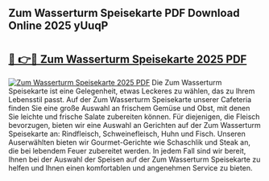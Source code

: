 ## Zum Wasserturm Speisekarte PDF Download Online 2025 yUuqP

# <h2><a href="http://gc6k6f.nevu.top/?p=Zum+Wasserturm+Speisekarte">🔗 👉🔴 Zum Wasserturm Speisekarte 2025 PDF</a></h2>

[![Zum Wasserturm Speisekarte 2025 PDF](https://i.imgur.com/dBaPXMq.png)](http://gc6k6f.nevu.top/?p=Zum+Wasserturm+Speisekarte)
Die Zum Wasserturm Speisekarte ist eine Gelegenheit, etwas Leckeres zu wählen, das zu Ihrem Lebensstil passt. Auf der Zum Wasserturm Speisekarte unserer Cafeteria finden Sie eine große Auswahl an frischem Gemüse und Obst, mit denen Sie leichte und frische Salate zubereiten können. Für diejenigen, die Fleisch bevorzugen, bieten wir eine Auswahl an Gerichten auf der Zum Wasserturm Speisekarte an: Rindfleisch, Schweinefleisch, Huhn und Fisch. Unseren Auserwählten bieten wir Gourmet-Gerichte wie Schaschlik und Steak an, die bei lebendem Feuer zubereitet werden. In jedem Fall sind wir bereit, Ihnen bei der Auswahl der Speisen auf der Zum Wasserturm Speisekarte zu helfen und Ihnen einen komfortablen und angenehmen Service zu bieten.
